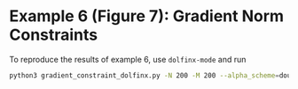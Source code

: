 # Example 6 (Figure 7): Gradient Norm Constraints

To reproduce the results of example 6, use `dolfinx-mode` and run

```bash
python3 gradient_constraint_dolfinx.py -N 200 -M 200 --alpha_scheme=doubling
```
